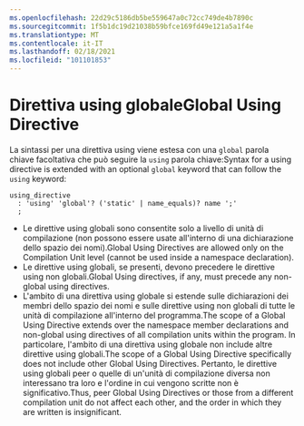 ```yaml
---
ms.openlocfilehash: 22d29c5186db5be559647a0c72cc749de4b7890c
ms.sourcegitcommit: 1f5b1dc19d21038b59bfce169fd49e121a5a1f4e
ms.translationtype: MT
ms.contentlocale: it-IT
ms.lasthandoff: 02/18/2021
ms.locfileid: "101101853"
---
```

# <a name="global-using-directive"></a><span data-ttu-id="ce42e-101">Direttiva using globale</span><span class="sxs-lookup"><span data-stu-id="ce42e-101">Global Using Directive</span></span>

<span data-ttu-id="ce42e-102">La sintassi per una direttiva using viene estesa con una `global` parola chiave facoltativa che può seguire la `using` parola chiave:</span><span class="sxs-lookup"><span data-stu-id="ce42e-102">Syntax for a using directive is extended with an optional `global` keyword that can follow the `using` keyword:</span></span>
```antlr
using_directive
  : 'using' 'global'? ('static' | name_equals)? name ';'
  ;
```

- <span data-ttu-id="ce42e-103">Le direttive using globali sono consentite solo a livello di unità di compilazione (non possono essere usate all'interno di una dichiarazione dello spazio dei nomi).</span><span class="sxs-lookup"><span data-stu-id="ce42e-103">Global Using Directives are allowed only on the Compilation Unit level (cannot be used inside a namespace declaration).</span></span>
- <span data-ttu-id="ce42e-104">Le direttive using globali, se presenti, devono precedere le direttive using non globali.</span><span class="sxs-lookup"><span data-stu-id="ce42e-104">Global Using directives, if any, must precede any non-global using directives.</span></span> 
- <span data-ttu-id="ce42e-105">L'ambito di una direttiva using globale si estende sulle dichiarazioni dei membri dello spazio dei nomi e sulle direttive using non globali di tutte le unità di compilazione all'interno del programma.</span><span class="sxs-lookup"><span data-stu-id="ce42e-105">The scope of a Global Using Directive extends over the namespace member declarations and non-global using directives of all compilation units within the program.</span></span>
<span data-ttu-id="ce42e-106">In particolare, l'ambito di una direttiva using globale non include altre direttive using globali.</span><span class="sxs-lookup"><span data-stu-id="ce42e-106">The scope of a Global Using Directive specifically does not include other Global Using Directives.</span></span> <span data-ttu-id="ce42e-107">Pertanto, le direttive using globali peer o quelle di un'unità di compilazione diversa non interessano tra loro e l'ordine in cui vengono scritte non è significativo.</span><span class="sxs-lookup"><span data-stu-id="ce42e-107">Thus, peer Global Using Directives or those from a different compilation unit do not affect each other, and the order in which they are written is insignificant.</span></span>
